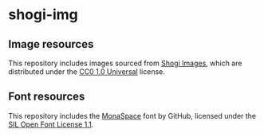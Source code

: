 # shogi-img

## Image resources

This repository includes images sourced from [Shogi Images](https://sunfish-shogi.github.io/shogi-images), which are distributed under the [CC0 1.0 Universal](https://github.com/sunfish-shogi/shogi-images?tab=CC0-1.0-1-ov-file#readme) license.

## Font resources

This repository includes the [MonaSpace](https://github.com/githubnext/monaspace) font by GitHub, licensed under the [SIL Open Font License 1.1](https://github.com/githubnext/monaspace?tab=OFL-1.1-1-ov-file#readme).
